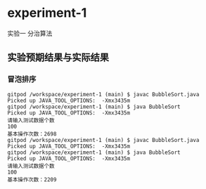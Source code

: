 # experiment-1
实验一  分治算法
## 实验预期结果与实际结果
### 冒泡排序
    gitpod /workspace/experiment-1 (main) $ javac BubbleSort.java
    Picked up JAVA_TOOL_OPTIONS:  -Xmx3435m
    gitpod /workspace/experiment-1 (main) $ java BubbleSort
    Picked up JAVA_TOOL_OPTIONS:  -Xmx3435m
    请输入测试数据个数
    100
    基本操作次数：2698
    gitpod /workspace/experiment-1 (main) $ javac BubbleSort.java
    Picked up JAVA_TOOL_OPTIONS:  -Xmx3435m
    gitpod /workspace/experiment-1 (main) $ java BubbleSort
    Picked up JAVA_TOOL_OPTIONS:  -Xmx3435m
    请输入测试数据个数
    100
    基本操作次数：2209 

